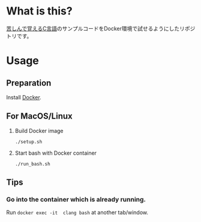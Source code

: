 # What is this?
[苦しんで覚えるC言語](https://9cguide.appspot.com/)のサンプルコードをDocker環境で試せるようにしたリポジトリです。

# Usage
## Preparation
Install [Docker](https://docs.docker.com/install/).

## For MacOS/Linux

1. Build Docker image

    `./setup.sh`

2. Start bash with Docker container

    `./run_bash.sh`

## Tips

### Go into the container which is already running.
Run `docker exec -it  clang bash` at another tab/window.
